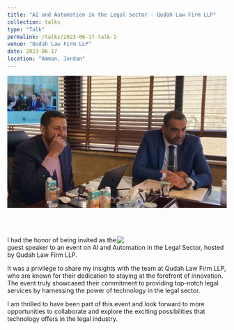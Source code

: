 ```yaml
---
title: "AI and Automation in the Legal Sector - Qudah Law Firm LLP"
collection: talks
type: "Talk"
permalink: /talks/2023-06-17-talk-1
venue: "Qudah Law Firm LLP"
date: 2023-06-17
location: "Amman, Jordan"
---
```



[![alt text](/images/qudah.PNG "AI and Automation in the Legal Sector - Qudah Law Firm LLP")](https://www.linkedin.com/posts/qudah-law-firm_lawfirm-ai-innovation-activity-7075887265217921024-rj7J?utm_source=share&utm_medium=member_desktop)

<br>
<br>

<a href="https://www.linkedin.com/posts/qudah-law-firm_lawfirm-ai-innovation-activity-7075887265217921024-rj7J?utm_source=share&utm_medium=member_desktop"><img src="https://media.licdn.com/dms/image/D4D22AQFiQ40EErhgkw/feedshare-shrink_2048_1536/0/1687022986878?e=1693440000&v=beta&t=kASvt4WIWiIh71NIdx2tLITGNPQQG49cBcMoEGU7O-w" width="50%" align="right"></a>
I had the honor of being invited as the guest speaker to an event on AI and Automation in the Legal Sector, hosted by Qudah Law Firm LLP.

It was a privilege to share my insights with the team at Qudah Law Firm LLP, who are known for their dedication to staying at the forefront of innovation. The event truly showcased their commitment to providing top-notch legal services by harnessing the power of technology in the legal sector.

I am thrilled to have been part of this event and look forward to more opportunities to collaborate and explore the exciting possibilities that technology offers in the legal industry.